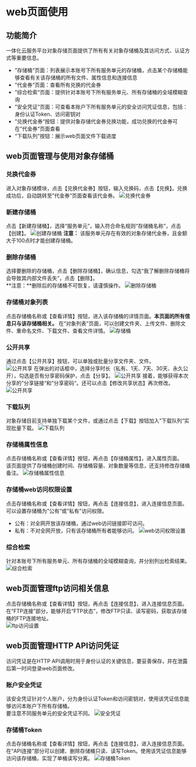 # web页面使用

## 功能简介

一体化云服务平台对象存储页面提供了所有有关对象存储桶及其访问方式、认证方式等重要信息。  
- ”存储桶“页面：列表展示本账号下所有服务单元的存储桶，点击某个存储桶能够查看有关该存储桶的所有文件、属性信息和连接信息
- ”代金券“页面：查看所有兑换的代金券
- ”综合检索“页面：提供针对本账号下所有服务单元、所有存储桶的全域模糊查询
- ”安全凭证“页面：可查看本账户下所有服务单元的安全访问凭证信息，包括：身份认证Token、访问密钥对
- ”兑换代金券“按钮：提供对象存储代金券兑换功能，成功兑换的代金券可在”代金券“页面查看
- “下载队列”按钮：展示web页面文件下载进度

## web页面管理与使用对象存储桶

### 兑换代金券  
进入对象存储模块，点击【兑换代金券】按钮，输入兑换码，点击【兑换】。兑换成功后，自动跳转至”代金券“页面查看该代金券。
![兑换代金券](./img/voucher.png)

### 新建存储桶
点击【新建存储桶】，选择“服务单元”，输入符合命名规则“存储桶名称”，点击【创建】。
![创建存储桶](./img/bucket-1.png)
**注意：** 该服务单元存在有效的对象存储代金券，且金额大于100点时才能创建存储桶。

### 删除存储桶
选择要删除的存储桶，点击【删除存储桶】，确认信息，勾选“我了解删除存储桶将会导致其内部文件丢失”，点击【删除】。  
**注意：**删除后的存储桶不可恢复，请谨慎操作。
![删除存储桶](./img/bucket-3.png)

### 存储桶对象列表
点击存储桶名称或【查看详情】按钮，进入该存储桶的详情页面。**本页面的所有信息只与该存储桶相关。**
在“对象列表”页面，可以创建文件夹、上传文件、删除文件、重命名文件、下载文件、查看文件详情。
![存储桶](./img/bucket.png)

### 公开共享
通过点击【公开共享】按钮，可以单独或批量分享文件夹、文件。  
![公开共享](./img/share.png)
在弹出的对话框中，选择分享时长（私有、1天、7天、30天、永久公开），勾选是否有分享密码保护，点击【分享】。
![公开共享](./img/share-1.png)
接着，能够获得本次分享的”分享链接“和”分享密码“。还可以点击【修改共享状态】再次修改。
![公开共享](./img/share-2.png)

### 下载队列
对象存储目前支持单独下载某个文件，或通过点击【下载】按钮加入”下载队列“实现批量下载。
![下载队列](./img/download.png)

### 存储桶属性信息
点击存储桶名称或【查看详情】按钮，再点击【存储桶属性】，进入属性页面。  
该页面提供了存储桶创建时间、存储桶容量、对象数量等信息，还支持修改存储桶备注。
![存储桶属性信息](./img/bucket-2.png)

### 存储桶web访问权限设置
点击存储桶名称或【查看详情】按钮，再点击【连接信息】，进入连接信息页面。  
可以设置存储桶为”公有“或“私有”访问权限。  
- 公有：对全网开放该存储桶，通过web访问链接即可访问。
- 私有：不对全网开放，只有该存储桶所有者能够访问。
![web访问权限设置](./img/web.png)

### 综合检索
针对本账号下所有服务单元、所有存储桶的全域模糊查询，并分别列出检索结果。  
![综合检索](./img/search.png)

## web页面管理ftp访问相关信息
点击存储桶名称或【查看详情】按钮，再点击【连接信息】，进入连接信息页面。  
在“FTP连接”部分，能够开启“FTP状态”，修改FTP只读、读写密码，获取该存储桶的FTP连接地址。  
![ftp访问设置](./img/ftp.png)


## web页面管理HTTP API访问凭证
访问凭证是在HTTP API调用时用于身份认证的关键信息，要妥善保存，并在泄露后第一时间登录web页面修改。  
### 账户安全凭证
该安全凭证针对个人账户，分为身份认证Token和访问密钥对，使用该凭证信息能够访问本账户下所有存储桶。  
要注意不同服务单元的安全凭证不同。
![安全凭证](./img/token.png)
### 存储桶Token
点击存储桶名称或【查看详情】按钮，再点击【连接信息】，进入连接信息页面。  
在“API连接”部分可以创建、删除存储桶只读、读写Token。使用该凭证信息能够访问该存储桶，实现了单桶读写分离。 
![存储桶Token](./img/token-1.png)